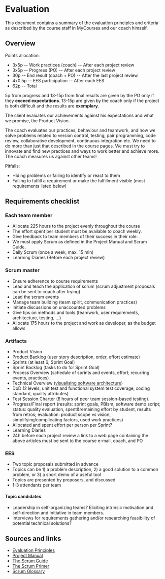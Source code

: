 # Evaluation

This document contains a summary of the evaluation principles and criteria
as described by the course staff in MyCourses and our coach himself.

## Overview

Points allocation:

- 3x5p -- Work practices (coach) -- After each project review
- 3x5p -- Progress (PO) -- After each project review
- 30p -- End result (coach + PO) -- After the last project review
- 4x0.5p -- EES participation -- After each EES
- 62p -- Total

5p from progress and 13-15p from final results are given by the PO only if
they **exceed expectations**. 13-15p are given by the coach only if the
project is both difficult and the results are **exemplary**.

The client evaluates our achievements against his expectations and what we
promise, the Product Vision.

The coach evaluates our practices, behaviour and teamwork, and how we solve
problems related to version control, testing, pair programming, code review,
collaborative development, continuous integration etc. We need to do more
than just that described in the course pages. We must try to innovate and
find new practices and ways to work better and achieve more. The coach
measures us against other teams!

Pitfalls:

- Hiding problems or failing to identify or react to them
- Failing to fulfill a requirement or make the fulfillment visible (most
  requirements listed below)

## Requirements checklist

### Each team member

- Allocate 225 hours to the project evenly throughout the course
- The effort spent per student must be available to coach weekly.
- Give feedback to team members of their success in their role.
- We must apply Scrum as defined in the Project Manual and Scrum Guide.
- Daily Scrum (once a week, max. 15 min)
- Learning Diaries (Before each project review)

### Scrum master

- Ensure adherence to course requirements
- Lead and teach the application of scrum (scrum adjustment proposals can be
  sent to coach after trying)
- Lead the scrum events
- Manage team building (team spirit, communication practices)
- Initiate discussions on unaccounted problems
- Give tips on methods and tools (teamwork, user requirements, architecture,
  testing, ...)
- Allocate 175 hours to the project and work as developer, as the budget
  allows

### Artifacts

- Product Vision
- Product Backlog (user story description, order, effort estimate)
- Sprints (at least 6; Sprint Goal)
- Sprint Backlog (tasks to do for Sprint Goal)
- Process Overview (schedule of sprints and events, effort; recurring events,
  practices)
- Technical Overview ([visualising software architecture])
- DoD (2 levels, unit test and functional system test coverage,
  coding standard, quality attributes)
- Test Session Charter (8 hours of peer team session-based testing).
- Progress/Final report (results: sprint goals, PBIsm, software demo script;
  status: quality evaluation, spent&remaining effort by student, results from
  retros; evaluation: product scope vs vision, simplifying/complicating
  factors, used work practices)
- Allocated and spent effort per person per Sprint?
- Learning Diaries
- 24h before each project review a link to a web page containing the above
  articles must be sent to the course e-mail, coach, and PO

### EES 

- Two topic proposals submitted in advance
- Topics can be 1) a problem description, 2) a good solution to a common
  problem, or 3) a short demo of a useful tool
- Topics are presented by proposers, and discussed
- 1-3 attendants per team

#### Topic candidates

- Leadership in self-organizing teams? Eliciting intrinsic motivation and
  self-direction and initiative in team members.
- Interviews for requirements gathering and/or researching feasibility of
  potential technical solutions?

## Sources and links

- [Evaluation Principles]
- [Project Manual]
- [The Scrum Guide]
- [The Scrum Primer]
- [Scrum Glossary]

[visualising software architecture]: https://leanpub.com/visualising-software-architecture/read
[Evaluation Principles]: https://mycourses.aalto.fi/mod/page/view.php?id=26360
[Project Manual]: https://mycourses.aalto.fi/mod/page/view.php?id=26358
[The Scrum Guide]: http://www.scrumguides.org/scrum-guide.html
[The Scrum Primer]: http://www.scrumprimer.org/
[Scrum Glossary]: https://www.scrum.org/Resources/Scrum-Glossary